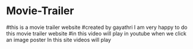 # Movie-Trailer
#this is a movie trailer website
#created by gayathri
I am very happy to do this movie trailer website
#in this video will play in youtube when we click an image poster
In this site videos will play
